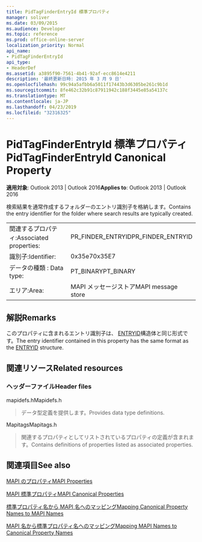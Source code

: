 ```yaml
---
title: PidTagFinderEntryId 標準プロパティ
manager: soliver
ms.date: 03/09/2015
ms.audience: Developer
ms.topic: reference
ms.prod: office-online-server
localization_priority: Normal
api_name:
- PidTagFinderEntryId
api_type:
- HeaderDef
ms.assetid: a3895f90-7561-4b41-92af-ecc8614e4211
description: '最終更新日時: 2015 年 3 月 9 日'
ms.openlocfilehash: 99c94a5afbb6a5011f17443b3d6305be261c9b1d
ms.sourcegitcommit: 8fe462c32b91c87911942c188f3445e85a54137c
ms.translationtype: MT
ms.contentlocale: ja-JP
ms.lasthandoff: 04/23/2019
ms.locfileid: "32316325"
---
```

# <a name="pidtagfinderentryid-canonical-property"></a><span data-ttu-id="3234f-103">PidTagFinderEntryId 標準プロパティ</span><span class="sxs-lookup"><span data-stu-id="3234f-103">PidTagFinderEntryId Canonical Property</span></span>

  
  
<span data-ttu-id="3234f-104">**適用対象**: Outlook 2013 | Outlook 2016</span><span class="sxs-lookup"><span data-stu-id="3234f-104">**Applies to**: Outlook 2013 | Outlook 2016</span></span> 
  
<span data-ttu-id="3234f-105">検索結果を通常作成するフォルダーのエントリ識別子を格納します。</span><span class="sxs-lookup"><span data-stu-id="3234f-105">Contains the entry identifier for the folder where search results are typically created.</span></span>
  
|||
|:-----|:-----|
|<span data-ttu-id="3234f-106">関連するプロパティ:</span><span class="sxs-lookup"><span data-stu-id="3234f-106">Associated properties:</span></span>  <br/> |<span data-ttu-id="3234f-107">PR_FINDER_ENTRYID</span><span class="sxs-lookup"><span data-stu-id="3234f-107">PR_FINDER_ENTRYID</span></span>  <br/> |
|<span data-ttu-id="3234f-108">識別子:</span><span class="sxs-lookup"><span data-stu-id="3234f-108">Identifier:</span></span>  <br/> |<span data-ttu-id="3234f-109">0x35e7</span><span class="sxs-lookup"><span data-stu-id="3234f-109">0x35E7</span></span>  <br/> |
|<span data-ttu-id="3234f-110">データの種類 : </span><span class="sxs-lookup"><span data-stu-id="3234f-110">Data type:</span></span>  <br/> |<span data-ttu-id="3234f-111">PT_BINARY</span><span class="sxs-lookup"><span data-stu-id="3234f-111">PT_BINARY</span></span>  <br/> |
|<span data-ttu-id="3234f-112">エリア:</span><span class="sxs-lookup"><span data-stu-id="3234f-112">Area:</span></span>  <br/> |<span data-ttu-id="3234f-113">MAPI メッセージストア</span><span class="sxs-lookup"><span data-stu-id="3234f-113">MAPI message store</span></span>  <br/> |
   
## <a name="remarks"></a><span data-ttu-id="3234f-114">解説</span><span class="sxs-lookup"><span data-stu-id="3234f-114">Remarks</span></span>

<span data-ttu-id="3234f-115">このプロパティに含まれるエントリ識別子は、 [ENTRYID](entryid.md)構造体と同じ形式です。</span><span class="sxs-lookup"><span data-stu-id="3234f-115">The entry identifier contained in this property has the same format as the [ENTRYID](entryid.md) structure.</span></span> 
  
## <a name="related-resources"></a><span data-ttu-id="3234f-116">関連リソース</span><span class="sxs-lookup"><span data-stu-id="3234f-116">Related resources</span></span>

### <a name="header-files"></a><span data-ttu-id="3234f-117">ヘッダーファイル</span><span class="sxs-lookup"><span data-stu-id="3234f-117">Header files</span></span>

<span data-ttu-id="3234f-118">mapidefs.h</span><span class="sxs-lookup"><span data-stu-id="3234f-118">Mapidefs.h</span></span>
  
> <span data-ttu-id="3234f-119">データ型定義を提供します。</span><span class="sxs-lookup"><span data-stu-id="3234f-119">Provides data type definitions.</span></span>
    
<span data-ttu-id="3234f-120">Mapitags</span><span class="sxs-lookup"><span data-stu-id="3234f-120">Mapitags.h</span></span>
  
> <span data-ttu-id="3234f-121">関連するプロパティとしてリストされているプロパティの定義が含まれます。</span><span class="sxs-lookup"><span data-stu-id="3234f-121">Contains definitions of properties listed as associated properties.</span></span>
    
## <a name="see-also"></a><span data-ttu-id="3234f-122">関連項目</span><span class="sxs-lookup"><span data-stu-id="3234f-122">See also</span></span>



[<span data-ttu-id="3234f-123">MAPI のプロパティ</span><span class="sxs-lookup"><span data-stu-id="3234f-123">MAPI Properties</span></span>](mapi-properties.md)
  
[<span data-ttu-id="3234f-124">MAPI 標準プロパティ</span><span class="sxs-lookup"><span data-stu-id="3234f-124">MAPI Canonical Properties</span></span>](mapi-canonical-properties.md)
  
[<span data-ttu-id="3234f-125">標準プロパティ名から MAPI 名へのマッピング</span><span class="sxs-lookup"><span data-stu-id="3234f-125">Mapping Canonical Property Names to MAPI Names</span></span>](mapping-canonical-property-names-to-mapi-names.md)
  
[<span data-ttu-id="3234f-126">MAPI 名から標準プロパティ名へのマッピング</span><span class="sxs-lookup"><span data-stu-id="3234f-126">Mapping MAPI Names to Canonical Property Names</span></span>](mapping-mapi-names-to-canonical-property-names.md)

